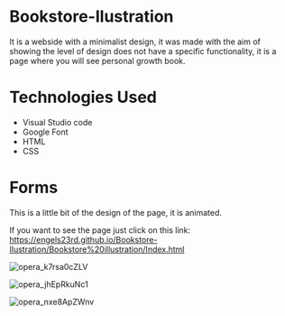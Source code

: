 # Bookstore-Ilustration
It is a webside with a minimalist design, it was made with the aim of showing the level 
of design does not have a specific functionality, it is a page where you will see personal 
growth book.


# Technologies Used
* Visual Studio code
* Google Font
* HTML
* CSS


# Forms

This is a little bit of the design of the page, it is animated.

If you want to see the page just click on this link: https://engels23rd.github.io/Bookstore-Ilustration/Bookstore%20illustration/Index.html  

![opera_k7rsa0cZLV](https://github.com/Engels23rd/Bookstore-Ilustration/assets/89677093/adf4ffd4-3b77-4cef-b6af-2fc5085331ae)



![opera_jhEpRkuNc1](https://github.com/Engels23rd/Bookstore-Ilustration/assets/89677093/615f02af-591e-4245-af6e-2d6294e8bda5)



![opera_nxe8ApZWnv](https://github.com/Engels23rd/Bookstore-Ilustration/assets/89677093/a7d34827-8f6e-4590-8aad-44df07f13120)
